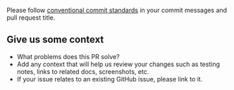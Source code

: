 <!-- Thanks for contributing to our docs! -->

<!-- For Japanese readers: 
もしドキュメントの日本語訳で問題を見つけた場合はPRではなくissueを提出してください。
日本語訳へのPRについてはまだ取り込む準備ができていません。-->

Please follow [conventional commit standards](https://www.conventionalcommits.org/en/v1.0.0/)
in your commit messages and pull request title.

## Give us some context

* What problems does this PR solve?
* Add any context that will help us review your changes such as testing notes,
  links to related docs, screenshots, etc.
* If your issue relates to an existing GitHub issue, please link to it.